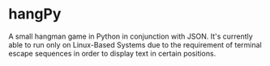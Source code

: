 # hangPy
A small hangman game in Python in conjunction with JSON.
It's currently able to run only on Linux-Based Systems due to the requirement of terminal escape sequences in order to display text in certain positions.
